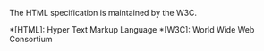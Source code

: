 The HTML specification is maintained by the W3C.

*[HTML]: Hyper Text Markup Language
*[W3C]:  World Wide Web Consortium